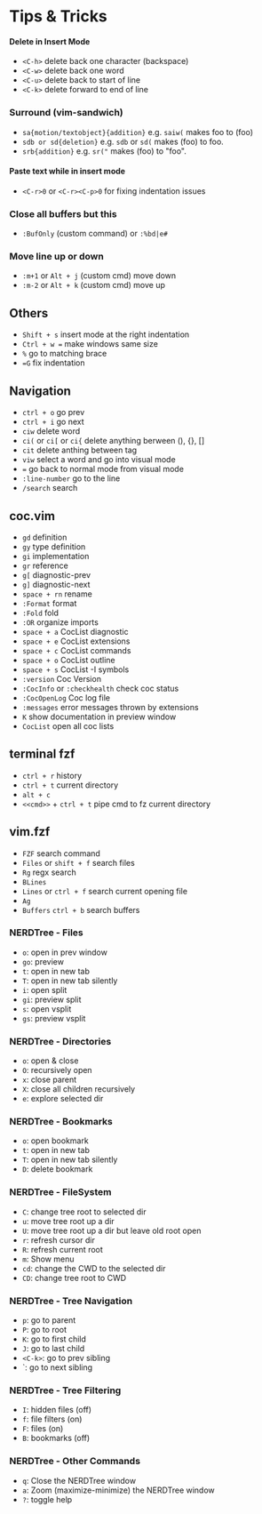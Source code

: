 # Tips & Tricks
#### Delete in Insert Mode
- `<C-h>`  delete back one character (backspace)
- `<C-w>`  delete back one word
- `<C-u>`  delete back to start of line
- `<C-k>`  delete forward to end of line

### Surround (vim-sandwich)
- `sa{motion/textobject}{addition}` e.g. `saiw(` makes foo to (foo)
- `sdb or sd{deletion}` e.g. `sdb` or `sd(` makes (foo) to foo.
- `srb{addition}` e.g. `sr("` makes (foo) to "foo".

#### Paste text while in insert mode
- `<C-r>0` or `<C-r><C-p>0` for fixing indentation issues

### Close all buffers but this
- `:BufOnly` (custom command) or `:%bd|e#`

### Move line up or down
- `:m+1` or `Alt + j` (custom cmd) move down
- `:m-2` or `Alt + k` (custom cmd) move up

## Others
- `Shift + s` insert mode at the right indentation
- `Ctrl + w =` make windows same size
- `%` go to matching brace
- `=G` fix indentation

## Navigation
- `ctrl + o` go prev
- `ctrl + i` go next
- `ciw` delete word
- `ci(` or `ci[` or `ci{` delete anything berween (), {}, []
- `cit` delete anthing between tag
- `viw` select a word and go into visual mode
- `=` go back to normal mode from visual mode
- `:line-number` go to the line
- `/search` search

## coc.vim
- `gd` definition
- `gy` type definition
- `gi` implementation
- `gr` reference
- `g[` diagnostic-prev
- `g]` diagnostic-next
- `space + rn` rename
- `:Format` format
- `:Fold` fold
- `:OR` organize imports
- `space + a` CocList diagnostic
- `space + e` CocList extensions
- `space + c` CocList commands
- `space + o` CocList outline
- `space + s` CocList -I symbols
- `:version` Coc Version
- `:CocInfo` or `:checkhealth` check coc status
- `:CocOpenLog` Coc log file
- `:messages` error messages thrown by extensions
- `K` show documentation in preview window
- `CocList` open all coc lists

## terminal fzf
- `ctrl + r` history
- `ctrl + t` current directory
- `alt + c`
- `<<cmd>>` + `ctrl + t` pipe cmd to fz current directory

## vim.fzf
- `FZF` search command
- `Files` or `shift + f` search files
- `Rg` regx search
- `BLines`
- `Lines` or `ctrl + f` search current opening file
- `Ag`
- `Buffers` `ctrl + b` search buffers

### NERDTree - Files
- `o`: open in prev window
- `go`: preview
- `t`: open in new tab
- `T`: open in new tab silently
- `i`: open split
- `gi`: preview split
- `s`: open vsplit
- `gs`: preview vsplit

### NERDTree - Directories
- `o`: open & close
- `O`: recurs­ively open
- `x`: close parent
- `X`: close all children recurs­ively
- `e`: explore selected dir

### NERDTree - Bookmarks
- `o`: open bookmark
- `t`: open in new tab
- `T`: open in new tab silently
- `D`: delete bookmark

### NERDTree - FileSystem
- `C`: change tree root to selected dir
- `u`: move tree root up a dir
- `U`: move tree root up a dir but leave old root open
- `r`: refresh cursor dir
- `R`: refresh current root
- `m`: Show menu
- `cd`: change the CWD to the selected dir
- `CD`: change tree root to CWD

### NERDTree - Tree Navigation
- `p`: go to parent
- `P`: go to root
- `K`: go to first child
- `J`: go to last child
- `<C-k>`: go to prev sibling
- `<C-j>: go to next sibling

### NERDTree - Tree Filtering
- `I`: hidden files (off)
- `f`: file filters (on)
- `F`: files (on)
- `B`: bookmarks (off)

### NERDTree - Other Commands
- `q`: Close the NERDTree window
- `a`: Zoom (maxim­ize­-mi­nimize) the NERDTree window
- `?`: toggle help

